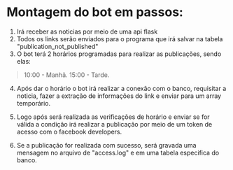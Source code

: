 # Montagem do bot em passos:

1. Irá receber as noticias por meio de uma api flask
2. Todos os links serão enviados para o programa que irá salvar na tabela "publication_not_published" 
3. O bot terá 2 horários programadas para realizar as publicações, sendo elas: 

> 10:00 - Manhã.
> 15:00 - Tarde.

4. Após dar o horário o bot irá realizar a conexão com o banco, requisitar a noticia, fazer a extração de informações do link e enviar para um array temporário.

5. Logo após será realizada as verificações de horário e enviar se for válida a condição irá realizar a publicação por meio de um token de acesso com o facebook developers.

6. Se a publicação for realizada com sucesso, será gravada uma mensagem no arquivo de "access.log" e em uma tabela especifica do banco.
